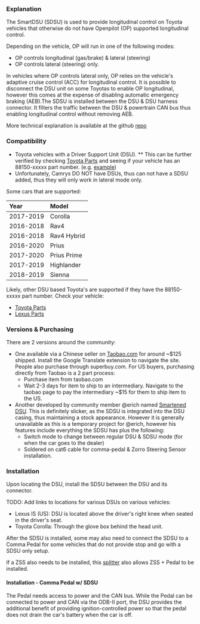 ### Explanation
The SmartDSU (SDSU) is used to provide longitudinal control on Toyota vehicles that otherwise do not have Openpilot (OP) supported longitudinal control.

Depending on the vehicle, OP will run in one of the following modes:

* OP controls longitudinal (gas/brake) & lateral (steering)
* OP controls lateral (steering) only.

In vehicles where OP controls lateral only, OP relies on the vehicle's adaptive cruise control (ACC) for longitudinal control.  It is possible to disconnect the DSU unit on some Toyotas to enable OP longitudinal, however this comes at the expense of disabling automatic emergency braking (AEB).The SDSU is installed between the DSU & DSU harness connector.  It filters the traffic between the DSU & powertrain CAN bus thus enabling longitudinal control without removing AEB.

More technical explanation is available at the github [repo](https://github.com/wocsor/panda/tree/smart_dsu)

### Compatibility

* Toyota vehicles with a Driver Support Unit (DSU).
** This can be further verified by checking [Toyota Parts](https://parts.toyota.com/) and seeing if your vehicle has an 88150-xxxxx part number. (e.g. [example](https://parts.toyota.com/p/Toyota__/COMPUTER-ASSEMBLY---DRIVING-SUPPORT/66837622/8815047110.html))
* Unfortunately, Camrys DO NOT have DSUs, thus can not have a SDSU added, thus they will only work in lateral mode only.

Some cars that are supported:

|   Year   |   Model   |
|:----     |   :----   |
|2017-2019 |Corolla    |
|2016-2018 |Rav4       |
|2016-2018 |Rav4 Hybrid|
|2016-2020 |Prius      |
|2017-2020 |Prius Prime|
|2017-2019 |Highlander |
|2018-2019 |Sienna     |

Likely, other DSU based Toyota's are supported if they have the 88150-xxxxx part number.  Check your vehicle:

* [Toyota Parts](https://parts.toyota.com)
* [Lexus Parts](https://parts.lexus.com)

### Versions & Purchasing
There are 2 versions around the community:

* One available via a Chinese seller on [Taobao.com](https://item.taobao.com/item.htm?spm=a312a.7700824.w4004-21830160926.16.4f167c33SU8Tfg&id=624782255202) for around ~$125 shipped.  Install the Google Translate extension to navigate the site.  People also purchase through superbuy.com.  For US buyers, purchasing directly from Taobao is a 2 part process:
  * Purchase item from taobao.com
  * Wait 2-3 days for item to ship to an intermediary.  Navigate to the taobao page to pay the intermediary ~$15 for them to ship item to the US.
* Another developed by community member @erich named [Smartened DSU](https://discord.com/channels/469524606043160576/532179801474203649/687669433145229385).  This is definitely slicker, as the SDSU is integrated into the DSU casing, thus maintaining a stock appearance. However it is generally unavailable as this is a temporary project for @erich, however his features include everything the SDSU has plus the following:
  * Switch mode to change between regular DSU & SDSU mode (for when the car goes to the dealer)
  * Soldered on cat6 cable for comma-pedal & Zorro Steering Sensor installation.

### Installation

Upon locating the DSU, install the SDSU between the DSU and its connector.

TODO: Add links to locations for various DSUs on various vehicles:

* Lexus IS (US): DSU is located above the driver's right knee when seated in the driver's seat. 
* Toyota Corolla: Through the glove box behind the head unit.

After the SDSU is installed, some may also need to connect the SDSU to a Comma Pedal for some vehicles that do not provide stop and go with a SDSU only setup.

If a ZSS also needs to be installed, this [splitter](https://www.amazon.com/gp/product/B07NYWKJS9) also allows ZSS + Pedal to be installed.

#### Installation - Comma Pedal w/ SDSU

The Pedal needs access to power and the CAN bus.  While the Pedal can be connected to power and CAN via the ODB-II port, the DSU provides the additional benefit of providing ignition-controlled power so that the pedal does not drain the car's battery when the car is off.